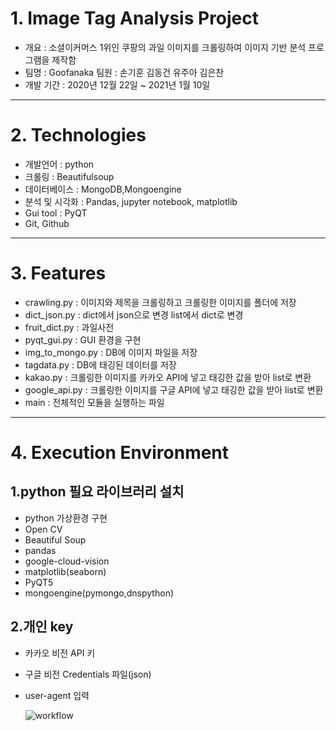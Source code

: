 # 1. Image Tag Analysis Project
 
* 개요 : 소셜이커머스 1위인 쿠팡의 과일 이미지를 크롤링하여 이미지 기반 분석 프로그램을 제작함
* 팀명 : Goofanaka 팀원 : 손기훈 김동건 유주아 김은찬
* 개발 기간 : 2020년 12월 22일 ~ 2021년 1월 10일
___

# 2. Technologies
- 개발언어 : python
- 크롤링 : Beautifulsoup 
- 데이터베이스 : MongoDB,Mongoengine
- 분석 및 시각화 : Pandas, jupyter notebook, matplotlib 
- Gui tool : PyQT
- Git, Github

___

# 3. Features
- crawling.py : 이미지와 제목을 크롤링하고 크롤링한 이미지를 폴더에 저장
- dict_json.py : dict에서 json으로 변경 list에서 dict로 변경
- fruit_dict.py : 과일사전 
- pyqt_gui.py : GUI 환경을 구현
- img_to_mongo.py : DB에 이미지 파일을 저장
- tagdata.py : DB에 태깅된 데이터를 저장
- kakao.py : 크롤링한 이미지를 카카오 API에 넣고 태깅한 값을 받아 list로 변환 
- google_api.py : 크롤링한 이미지를 구글 API에 넣고 태깅한 값을 받아 list로 변환 
- main : 전체적인 모듈을 실행하는 파일

___

# 4. Execution Environment
## 1.python 필요 라이브러리 설치
- python 가상환경 구현
- Open CV
- Beautiful Soup
- pandas
- google-cloud-vision
- matplotlib(seaborn)
- PyQT5
- mongoengine(pymongo,dnspython)

## 2.개인 key 
- 카카오 비전 API 키
- 구글 비전 Credentials 파일(json)
- user-agent 입력
	
  ![workflow](https://user-images.githubusercontent.com/71329051/104127509-d1d46900-53a5-11eb-8c03-bdddded18698.PNG)
